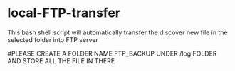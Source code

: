 # local-FTP-transfer
This bash shell script will automatically transfer the discover new file in the selected folder into FTP server 

#PLEASE CREATE A FOLDER NAME FTP_BACKUP UNDER /log FOLDER AND STORE ALL THE FILE IN THERE
